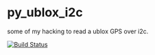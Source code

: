 # py_ublox_i2c

some of my hacking to read a ublox GPS over i2c.

[![Build Status](https://travis-ci.org/trickv/py_ublox_i2c.png)](https://travis-ci.org/trickv/py_ublox_i2c)

